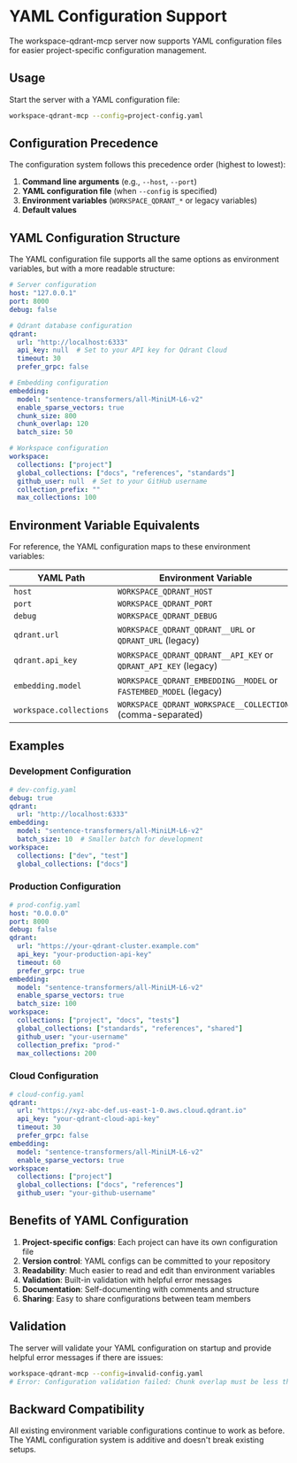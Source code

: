 # YAML Configuration Support

The workspace-qdrant-mcp server now supports YAML configuration files for easier project-specific configuration management.

## Usage

Start the server with a YAML configuration file:

```bash
workspace-qdrant-mcp --config=project-config.yaml
```

## Configuration Precedence

The configuration system follows this precedence order (highest to lowest):

1. **Command line arguments** (e.g., `--host`, `--port`)
2. **YAML configuration file** (when `--config` is specified)
3. **Environment variables** (`WORKSPACE_QDRANT_*` or legacy variables)
4. **Default values**

## YAML Configuration Structure

The YAML configuration file supports all the same options as environment variables, but with a more readable structure:

```yaml
# Server configuration
host: "127.0.0.1"
port: 8000
debug: false

# Qdrant database configuration
qdrant:
  url: "http://localhost:6333"
  api_key: null  # Set to your API key for Qdrant Cloud
  timeout: 30
  prefer_grpc: false

# Embedding configuration
embedding:
  model: "sentence-transformers/all-MiniLM-L6-v2"
  enable_sparse_vectors: true
  chunk_size: 800
  chunk_overlap: 120
  batch_size: 50

# Workspace configuration
workspace:
  collections: ["project"]
  global_collections: ["docs", "references", "standards"]
  github_user: null  # Set to your GitHub username
  collection_prefix: ""
  max_collections: 100
```

## Environment Variable Equivalents

For reference, the YAML configuration maps to these environment variables:

| YAML Path | Environment Variable |
|-----------|---------------------|
| `host` | `WORKSPACE_QDRANT_HOST` |
| `port` | `WORKSPACE_QDRANT_PORT` |
| `debug` | `WORKSPACE_QDRANT_DEBUG` |
| `qdrant.url` | `WORKSPACE_QDRANT_QDRANT__URL` or `QDRANT_URL` (legacy) |
| `qdrant.api_key` | `WORKSPACE_QDRANT_QDRANT__API_KEY` or `QDRANT_API_KEY` (legacy) |
| `embedding.model` | `WORKSPACE_QDRANT_EMBEDDING__MODEL` or `FASTEMBED_MODEL` (legacy) |
| `workspace.collections` | `WORKSPACE_QDRANT_WORKSPACE__COLLECTIONS` (comma-separated) |

## Examples

### Development Configuration

```yaml
# dev-config.yaml
debug: true
qdrant:
  url: "http://localhost:6333"
embedding:
  model: "sentence-transformers/all-MiniLM-L6-v2"
  batch_size: 10  # Smaller batch for development
workspace:
  collections: ["dev", "test"]
  global_collections: ["docs"]
```

### Production Configuration

```yaml
# prod-config.yaml
host: "0.0.0.0"
port: 8000
debug: false
qdrant:
  url: "https://your-qdrant-cluster.example.com"
  api_key: "your-production-api-key"
  timeout: 60
  prefer_grpc: true
embedding:
  model: "sentence-transformers/all-MiniLM-L6-v2"
  enable_sparse_vectors: true
  batch_size: 100
workspace:
  collections: ["project", "docs", "tests"]
  global_collections: ["standards", "references", "shared"]
  github_user: "your-username"
  collection_prefix: "prod-"
  max_collections: 200
```

### Cloud Configuration

```yaml
# cloud-config.yaml
qdrant:
  url: "https://xyz-abc-def.us-east-1-0.aws.cloud.qdrant.io"
  api_key: "your-qdrant-cloud-api-key"
  timeout: 30
  prefer_grpc: false
embedding:
  model: "sentence-transformers/all-MiniLM-L6-v2"
  enable_sparse_vectors: true
workspace:
  collections: ["project"]
  global_collections: ["docs", "references"]
  github_user: "your-github-username"
```

## Benefits of YAML Configuration

1. **Project-specific configs**: Each project can have its own configuration file
2. **Version control**: YAML configs can be committed to your repository
3. **Readability**: Much easier to read and edit than environment variables
4. **Validation**: Built-in validation with helpful error messages
5. **Documentation**: Self-documenting with comments and structure
6. **Sharing**: Easy to share configurations between team members

## Validation

The server will validate your YAML configuration on startup and provide helpful error messages if there are issues:

```bash
workspace-qdrant-mcp --config=invalid-config.yaml
# Error: Configuration validation failed: Chunk overlap must be less than chunk size
```

## Backward Compatibility

All existing environment variable configurations continue to work as before. The YAML configuration system is additive and doesn't break existing setups.